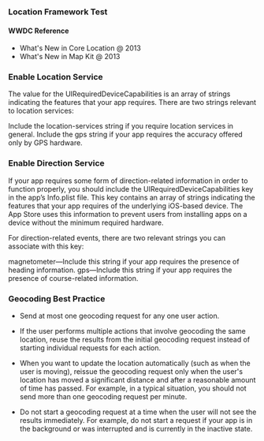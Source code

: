 ### Location Framework Test 


#### WWDC Reference 

* What's New in Core Location @ 2013
* What's New in Map Kit @ 2013  





### Enable Location Service 

The value for the UIRequiredDeviceCapabilities is an array of strings indicating the features that your app requires. There are two strings relevant to location services:

Include the location-services string if you require location services in general.
Include the gps string if your app requires the accuracy offered only by GPS hardware.


### Enable Direction Service

If your app requires some form of direction-related information in order to function properly, you should include the UIRequiredDeviceCapabilities key in the app’s Info.plist file. This key contains an array of strings indicating the features that your app requires of the underlying iOS-based device. The App Store uses this information to prevent users from installing apps on a device without the minimum required hardware.

For direction-related events, there are two relevant strings you can associate with this key:

magnetometer—Include this string if your app requires the presence of heading information.
gps—Include this string if your app requires the presence of course-related information.



### Geocoding Best Practice 

* Send at most one geocoding request for any one user action.
* If the user performs multiple actions that involve geocoding the same location, reuse the results from the initial geocoding request instead of starting individual requests for each action.
* When you want to update the location automatically (such as when the user is moving), reissue the geocoding request only when the user's location has moved a significant distance and after a reasonable amount of time has passed. For example, in a typical situation, you should not send more than one geocoding request per minute.

* Do not start a geocoding request at a time when the user will not see the results immediately. For example, do not start a request if your app is in the background or was interrupted and is currently in the inactive state.
